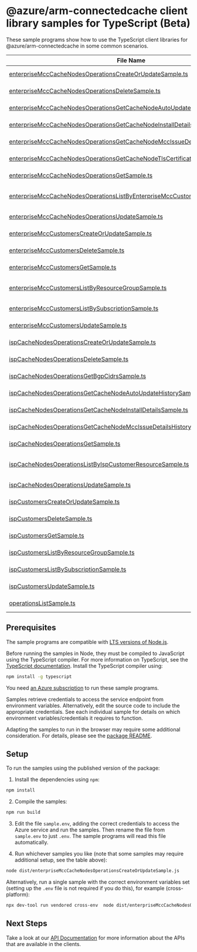 # @azure/arm-connectedcache client library samples for TypeScript (Beta)

These sample programs show how to use the TypeScript client libraries for @azure/arm-connectedcache in some common scenarios.

| **File Name**                                                                                                                                               | **Description**                                                                                                                                                                                                                                  |
| ----------------------------------------------------------------------------------------------------------------------------------------------------------- | ------------------------------------------------------------------------------------------------------------------------------------------------------------------------------------------------------------------------------------------------ |
| [enterpriseMccCacheNodesOperationsCreateOrUpdateSample.ts][enterprisemcccachenodesoperationscreateorupdatesample]                                           | this api creates an ispCacheNode with the specified create parameters x-ms-original-file: 2024-11-30-preview/EnterpriseMccCacheNodesOperations_CreateOrUpdate_MaximumSet_Gen.json                                                                |
| [enterpriseMccCacheNodesOperationsDeleteSample.ts][enterprisemcccachenodesoperationsdeletesample]                                                           | this api deletes an existing ispCacheNode resource x-ms-original-file: 2024-11-30-preview/EnterpriseMccCacheNodesOperations_Delete_MaximumSet_Gen.json                                                                                           |
| [enterpriseMccCacheNodesOperationsGetCacheNodeAutoUpdateHistorySample.ts][enterprisemcccachenodesoperationsgetcachenodeautoupdatehistorysample]             | this api gets ispCacheNode resource auto update histrory information x-ms-original-file: 2024-11-30-preview/EnterpriseMccCacheNodesOperations_GetCacheNodeAutoUpdateHistory_MaximumSet_Gen.json                                                  |
| [enterpriseMccCacheNodesOperationsGetCacheNodeInstallDetailsSample.ts][enterprisemcccachenodesoperationsgetcachenodeinstalldetailssample]                   | this api gets secrets of the ispCacheNode resource install details x-ms-original-file: 2024-11-30-preview/EnterpriseMccCacheNodesOperations_GetCacheNodeInstallDetails_MaximumSet_Gen.json                                                       |
| [enterpriseMccCacheNodesOperationsGetCacheNodeMccIssueDetailsHistorySample.ts][enterprisemcccachenodesoperationsgetcachenodemccissuedetailshistorysample]   | this api gets ispCacheNode resource issues details histrory information x-ms-original-file: 2024-11-30-preview/EnterpriseMccCacheNodesOperations_GetCacheNodeMccIssueDetailsHistory_MaximumSet_Gen.json                                          |
| [enterpriseMccCacheNodesOperationsGetCacheNodeTlsCertificateHistorySample.ts][enterprisemcccachenodesoperationsgetcachenodetlscertificatehistorysample]     | this api gets ispCacheNode resource tls certificate histrory information x-ms-original-file: 2024-11-30-preview/EnterpriseMccCacheNodesOperations_GetCacheNodeTlsCertificateHistory_MaximumSet_Gen.json                                          |
| [enterpriseMccCacheNodesOperationsGetSample.ts][enterprisemcccachenodesoperationsgetsample]                                                                 | this api gets ispCacheNode resource information x-ms-original-file: 2024-11-30-preview/EnterpriseMccCacheNodesOperations_Get_MaximumSet_Gen.json                                                                                                 |
| [enterpriseMccCacheNodesOperationsListByEnterpriseMccCustomerResourceSample.ts][enterprisemcccachenodesoperationslistbyenterprisemcccustomerresourcesample] | this api retrieves information about all ispCacheNode resources under the given subscription and resource group x-ms-original-file: 2024-11-30-preview/EnterpriseMccCacheNodesOperations_ListByEnterpriseMccCustomerResource_MaximumSet_Gen.json |
| [enterpriseMccCacheNodesOperationsUpdateSample.ts][enterprisemcccachenodesoperationsupdatesample]                                                           | this api updates an existing ispCacheNode resource x-ms-original-file: 2024-11-30-preview/EnterpriseMccCacheNodesOperations_Update_MaximumSet_Gen.json                                                                                           |
| [enterpriseMccCustomersCreateOrUpdateSample.ts][enterprisemcccustomerscreateorupdatesample]                                                                 | this api creates an enterprise mcc customer with the specified create parameters x-ms-original-file: 2024-11-30-preview/EnterpriseMccCustomers_CreateOrUpdate_MaximumSet_Gen.json                                                                |
| [enterpriseMccCustomersDeleteSample.ts][enterprisemcccustomersdeletesample]                                                                                 | this api deletes an existing enterprise mcc customer resource x-ms-original-file: 2024-11-30-preview/EnterpriseMccCustomers_Delete_MaximumSet_Gen.json                                                                                           |
| [enterpriseMccCustomersGetSample.ts][enterprisemcccustomersgetsample]                                                                                       | gets the enterprise mcc customer resource information using this get call x-ms-original-file: 2024-11-30-preview/EnterpriseMccCustomers_Get_MaximumSet_Gen.json                                                                                  |
| [enterpriseMccCustomersListByResourceGroupSample.ts][enterprisemcccustomerslistbyresourcegroupsample]                                                       | this api gets the information about all enterprise mcc customer resources under the given subscription and resource group x-ms-original-file: 2024-11-30-preview/EnterpriseMccCustomers_ListByResourceGroup_MaximumSet_Gen.json                  |
| [enterpriseMccCustomersListBySubscriptionSample.ts][enterprisemcccustomerslistbysubscriptionsample]                                                         | this api gets information about all enterpriseMccCustomer resources under the given subscription x-ms-original-file: 2024-11-30-preview/EnterpriseMccCustomers_ListBySubscription_MaximumSet_Gen.json                                            |
| [enterpriseMccCustomersUpdateSample.ts][enterprisemcccustomersupdatesample]                                                                                 | this api updates an existing enterprise mcc customer resource x-ms-original-file: 2024-11-30-preview/EnterpriseMccCustomers_Update_MaximumSet_Gen.json                                                                                           |
| [ispCacheNodesOperationsCreateOrUpdateSample.ts][ispcachenodesoperationscreateorupdatesample]                                                               | this api creates an ispCacheNode with the specified create parameters x-ms-original-file: 2024-11-30-preview/IspCacheNodesOperations_CreateOrUpdate_MaximumSet_Gen.json                                                                          |
| [ispCacheNodesOperationsDeleteSample.ts][ispcachenodesoperationsdeletesample]                                                                               | this api deletes an existing ispCacheNode resource x-ms-original-file: 2024-11-30-preview/IspCacheNodesOperations_Delete_MaximumSet_Gen.json                                                                                                     |
| [ispCacheNodesOperationsGetBgpCidrsSample.ts][ispcachenodesoperationsgetbgpcidrssample]                                                                     | this api gets ispCacheNode resource information x-ms-original-file: 2024-11-30-preview/IspCacheNodesOperations_GetBgpCidrs_MaximumSet_Gen.json                                                                                                   |
| [ispCacheNodesOperationsGetCacheNodeAutoUpdateHistorySample.ts][ispcachenodesoperationsgetcachenodeautoupdatehistorysample]                                 | this api gets ispCacheNode resource auto update histrory information x-ms-original-file: 2024-11-30-preview/IspCacheNodesOperations_GetCacheNodeAutoUpdateHistory_MaximumSet_Gen.json                                                            |
| [ispCacheNodesOperationsGetCacheNodeInstallDetailsSample.ts][ispcachenodesoperationsgetcachenodeinstalldetailssample]                                       | this api gets secrets of the ispCacheNode resource install details x-ms-original-file: 2024-11-30-preview/IspCacheNodesOperations_GetCacheNodeInstallDetails_MaximumSet_Gen.json                                                                 |
| [ispCacheNodesOperationsGetCacheNodeMccIssueDetailsHistorySample.ts][ispcachenodesoperationsgetcachenodemccissuedetailshistorysample]                       | this api gets ispCacheNode resource issues details histrory information x-ms-original-file: 2024-11-30-preview/IspCacheNodesOperations_GetCacheNodeMccIssueDetailsHistory_MaximumSet_Gen.json                                                    |
| [ispCacheNodesOperationsGetSample.ts][ispcachenodesoperationsgetsample]                                                                                     | this api gets ispCacheNode resource information x-ms-original-file: 2024-11-30-preview/IspCacheNodesOperations_Get_MaximumSet_Gen.json                                                                                                           |
| [ispCacheNodesOperationsListByIspCustomerResourceSample.ts][ispcachenodesoperationslistbyispcustomerresourcesample]                                         | this api retrieves information about all ispCacheNode resources under the given subscription and resource group x-ms-original-file: 2024-11-30-preview/IspCacheNodesOperations_ListByIspCustomerResource_MaximumSet_Gen.json                     |
| [ispCacheNodesOperationsUpdateSample.ts][ispcachenodesoperationsupdatesample]                                                                               | this api updates an existing ispCacheNode resource x-ms-original-file: 2024-11-30-preview/IspCacheNodesOperations_Update_MaximumSet_Gen.json                                                                                                     |
| [ispCustomersCreateOrUpdateSample.ts][ispcustomerscreateorupdatesample]                                                                                     | this api creates an ispCustomer with the specified create parameters x-ms-original-file: 2024-11-30-preview/IspCustomers_CreateOrUpdate_MaximumSet_Gen.json                                                                                      |
| [ispCustomersDeleteSample.ts][ispcustomersdeletesample]                                                                                                     | this api deletes an existing ispCustomer resource x-ms-original-file: 2024-11-30-preview/IspCustomers_Delete_MaximumSet_Gen.json                                                                                                                 |
| [ispCustomersGetSample.ts][ispcustomersgetsample]                                                                                                           | gets the ispCustomer resource information using this get call x-ms-original-file: 2024-11-30-preview/IspCustomers_Get_MaximumSet_Gen.json                                                                                                        |
| [ispCustomersListByResourceGroupSample.ts][ispcustomerslistbyresourcegroupsample]                                                                           | this api gets the information about all ispCustomer resources under the given subscription and resource group x-ms-original-file: 2024-11-30-preview/IspCustomers_ListByResourceGroup_MaximumSet_Gen.json                                        |
| [ispCustomersListBySubscriptionSample.ts][ispcustomerslistbysubscriptionsample]                                                                             | this api gets information about all ispCustomer resources under the given subscription x-ms-original-file: 2024-11-30-preview/IspCustomers_ListBySubscription_MaximumSet_Gen.json                                                                |
| [ispCustomersUpdateSample.ts][ispcustomersupdatesample]                                                                                                     | this api updates an existing ispCustomer resource x-ms-original-file: 2024-11-30-preview/IspCustomers_Update_MaximumSet_Gen.json                                                                                                                 |
| [operationsListSample.ts][operationslistsample]                                                                                                             | list the operations for the provider x-ms-original-file: 2024-11-30-preview/Operations_List_MaximumSet_Gen.json                                                                                                                                  |

## Prerequisites

The sample programs are compatible with [LTS versions of Node.js](https://github.com/nodejs/release#release-schedule).

Before running the samples in Node, they must be compiled to JavaScript using the TypeScript compiler. For more information on TypeScript, see the [TypeScript documentation][typescript]. Install the TypeScript compiler using:

```bash
npm install -g typescript
```

You need [an Azure subscription][freesub] to run these sample programs.

Samples retrieve credentials to access the service endpoint from environment variables. Alternatively, edit the source code to include the appropriate credentials. See each individual sample for details on which environment variables/credentials it requires to function.

Adapting the samples to run in the browser may require some additional consideration. For details, please see the [package README][package].

## Setup

To run the samples using the published version of the package:

1. Install the dependencies using `npm`:

```bash
npm install
```

2. Compile the samples:

```bash
npm run build
```

3. Edit the file `sample.env`, adding the correct credentials to access the Azure service and run the samples. Then rename the file from `sample.env` to just `.env`. The sample programs will read this file automatically.

4. Run whichever samples you like (note that some samples may require additional setup, see the table above):

```bash
node dist/enterpriseMccCacheNodesOperationsCreateOrUpdateSample.js
```

Alternatively, run a single sample with the correct environment variables set (setting up the `.env` file is not required if you do this), for example (cross-platform):

```bash
npx dev-tool run vendored cross-env  node dist/enterpriseMccCacheNodesOperationsCreateOrUpdateSample.js
```

## Next Steps

Take a look at our [API Documentation][apiref] for more information about the APIs that are available in the clients.

[enterprisemcccachenodesoperationscreateorupdatesample]: https://github.com/Azure/azure-sdk-for-js/blob/main/sdk/connectedcache/arm-connectedcache/samples/v1-beta/typescript/src/enterpriseMccCacheNodesOperationsCreateOrUpdateSample.ts
[enterprisemcccachenodesoperationsdeletesample]: https://github.com/Azure/azure-sdk-for-js/blob/main/sdk/connectedcache/arm-connectedcache/samples/v1-beta/typescript/src/enterpriseMccCacheNodesOperationsDeleteSample.ts
[enterprisemcccachenodesoperationsgetcachenodeautoupdatehistorysample]: https://github.com/Azure/azure-sdk-for-js/blob/main/sdk/connectedcache/arm-connectedcache/samples/v1-beta/typescript/src/enterpriseMccCacheNodesOperationsGetCacheNodeAutoUpdateHistorySample.ts
[enterprisemcccachenodesoperationsgetcachenodeinstalldetailssample]: https://github.com/Azure/azure-sdk-for-js/blob/main/sdk/connectedcache/arm-connectedcache/samples/v1-beta/typescript/src/enterpriseMccCacheNodesOperationsGetCacheNodeInstallDetailsSample.ts
[enterprisemcccachenodesoperationsgetcachenodemccissuedetailshistorysample]: https://github.com/Azure/azure-sdk-for-js/blob/main/sdk/connectedcache/arm-connectedcache/samples/v1-beta/typescript/src/enterpriseMccCacheNodesOperationsGetCacheNodeMccIssueDetailsHistorySample.ts
[enterprisemcccachenodesoperationsgetcachenodetlscertificatehistorysample]: https://github.com/Azure/azure-sdk-for-js/blob/main/sdk/connectedcache/arm-connectedcache/samples/v1-beta/typescript/src/enterpriseMccCacheNodesOperationsGetCacheNodeTlsCertificateHistorySample.ts
[enterprisemcccachenodesoperationsgetsample]: https://github.com/Azure/azure-sdk-for-js/blob/main/sdk/connectedcache/arm-connectedcache/samples/v1-beta/typescript/src/enterpriseMccCacheNodesOperationsGetSample.ts
[enterprisemcccachenodesoperationslistbyenterprisemcccustomerresourcesample]: https://github.com/Azure/azure-sdk-for-js/blob/main/sdk/connectedcache/arm-connectedcache/samples/v1-beta/typescript/src/enterpriseMccCacheNodesOperationsListByEnterpriseMccCustomerResourceSample.ts
[enterprisemcccachenodesoperationsupdatesample]: https://github.com/Azure/azure-sdk-for-js/blob/main/sdk/connectedcache/arm-connectedcache/samples/v1-beta/typescript/src/enterpriseMccCacheNodesOperationsUpdateSample.ts
[enterprisemcccustomerscreateorupdatesample]: https://github.com/Azure/azure-sdk-for-js/blob/main/sdk/connectedcache/arm-connectedcache/samples/v1-beta/typescript/src/enterpriseMccCustomersCreateOrUpdateSample.ts
[enterprisemcccustomersdeletesample]: https://github.com/Azure/azure-sdk-for-js/blob/main/sdk/connectedcache/arm-connectedcache/samples/v1-beta/typescript/src/enterpriseMccCustomersDeleteSample.ts
[enterprisemcccustomersgetsample]: https://github.com/Azure/azure-sdk-for-js/blob/main/sdk/connectedcache/arm-connectedcache/samples/v1-beta/typescript/src/enterpriseMccCustomersGetSample.ts
[enterprisemcccustomerslistbyresourcegroupsample]: https://github.com/Azure/azure-sdk-for-js/blob/main/sdk/connectedcache/arm-connectedcache/samples/v1-beta/typescript/src/enterpriseMccCustomersListByResourceGroupSample.ts
[enterprisemcccustomerslistbysubscriptionsample]: https://github.com/Azure/azure-sdk-for-js/blob/main/sdk/connectedcache/arm-connectedcache/samples/v1-beta/typescript/src/enterpriseMccCustomersListBySubscriptionSample.ts
[enterprisemcccustomersupdatesample]: https://github.com/Azure/azure-sdk-for-js/blob/main/sdk/connectedcache/arm-connectedcache/samples/v1-beta/typescript/src/enterpriseMccCustomersUpdateSample.ts
[ispcachenodesoperationscreateorupdatesample]: https://github.com/Azure/azure-sdk-for-js/blob/main/sdk/connectedcache/arm-connectedcache/samples/v1-beta/typescript/src/ispCacheNodesOperationsCreateOrUpdateSample.ts
[ispcachenodesoperationsdeletesample]: https://github.com/Azure/azure-sdk-for-js/blob/main/sdk/connectedcache/arm-connectedcache/samples/v1-beta/typescript/src/ispCacheNodesOperationsDeleteSample.ts
[ispcachenodesoperationsgetbgpcidrssample]: https://github.com/Azure/azure-sdk-for-js/blob/main/sdk/connectedcache/arm-connectedcache/samples/v1-beta/typescript/src/ispCacheNodesOperationsGetBgpCidrsSample.ts
[ispcachenodesoperationsgetcachenodeautoupdatehistorysample]: https://github.com/Azure/azure-sdk-for-js/blob/main/sdk/connectedcache/arm-connectedcache/samples/v1-beta/typescript/src/ispCacheNodesOperationsGetCacheNodeAutoUpdateHistorySample.ts
[ispcachenodesoperationsgetcachenodeinstalldetailssample]: https://github.com/Azure/azure-sdk-for-js/blob/main/sdk/connectedcache/arm-connectedcache/samples/v1-beta/typescript/src/ispCacheNodesOperationsGetCacheNodeInstallDetailsSample.ts
[ispcachenodesoperationsgetcachenodemccissuedetailshistorysample]: https://github.com/Azure/azure-sdk-for-js/blob/main/sdk/connectedcache/arm-connectedcache/samples/v1-beta/typescript/src/ispCacheNodesOperationsGetCacheNodeMccIssueDetailsHistorySample.ts
[ispcachenodesoperationsgetsample]: https://github.com/Azure/azure-sdk-for-js/blob/main/sdk/connectedcache/arm-connectedcache/samples/v1-beta/typescript/src/ispCacheNodesOperationsGetSample.ts
[ispcachenodesoperationslistbyispcustomerresourcesample]: https://github.com/Azure/azure-sdk-for-js/blob/main/sdk/connectedcache/arm-connectedcache/samples/v1-beta/typescript/src/ispCacheNodesOperationsListByIspCustomerResourceSample.ts
[ispcachenodesoperationsupdatesample]: https://github.com/Azure/azure-sdk-for-js/blob/main/sdk/connectedcache/arm-connectedcache/samples/v1-beta/typescript/src/ispCacheNodesOperationsUpdateSample.ts
[ispcustomerscreateorupdatesample]: https://github.com/Azure/azure-sdk-for-js/blob/main/sdk/connectedcache/arm-connectedcache/samples/v1-beta/typescript/src/ispCustomersCreateOrUpdateSample.ts
[ispcustomersdeletesample]: https://github.com/Azure/azure-sdk-for-js/blob/main/sdk/connectedcache/arm-connectedcache/samples/v1-beta/typescript/src/ispCustomersDeleteSample.ts
[ispcustomersgetsample]: https://github.com/Azure/azure-sdk-for-js/blob/main/sdk/connectedcache/arm-connectedcache/samples/v1-beta/typescript/src/ispCustomersGetSample.ts
[ispcustomerslistbyresourcegroupsample]: https://github.com/Azure/azure-sdk-for-js/blob/main/sdk/connectedcache/arm-connectedcache/samples/v1-beta/typescript/src/ispCustomersListByResourceGroupSample.ts
[ispcustomerslistbysubscriptionsample]: https://github.com/Azure/azure-sdk-for-js/blob/main/sdk/connectedcache/arm-connectedcache/samples/v1-beta/typescript/src/ispCustomersListBySubscriptionSample.ts
[ispcustomersupdatesample]: https://github.com/Azure/azure-sdk-for-js/blob/main/sdk/connectedcache/arm-connectedcache/samples/v1-beta/typescript/src/ispCustomersUpdateSample.ts
[operationslistsample]: https://github.com/Azure/azure-sdk-for-js/blob/main/sdk/connectedcache/arm-connectedcache/samples/v1-beta/typescript/src/operationsListSample.ts
[apiref]: https://learn.microsoft.com/javascript/api/@azure/arm-connectedcache?view=azure-node-preview
[freesub]: https://azure.microsoft.com/free/
[package]: https://github.com/Azure/azure-sdk-for-js/tree/main/sdk/connectedcache/arm-connectedcache/README.md
[typescript]: https://www.typescriptlang.org/docs/home.html
